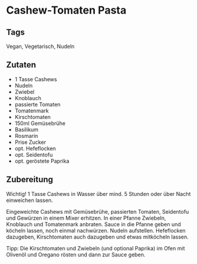 # Cashew-Tomaten Pasta

## Tags

Vegan, Vegetarisch, Nudeln

## Zutaten 

- 1 Tasse Cashews 
- Nudeln
- Zwiebel
- Knoblauch
- passierte Tomaten 
- Tomatenmark 
- Kirschtomaten 
- 150ml Gemüsebrühe 
- Basilikum
- Rosmarin 
- Prise Zucker
- opt. Hefeflocken 
- opt. Seidentofu 
- opt. geröstete Paprika

## Zubereitung 

Wichtig! 1 Tasse Cashews in Wasser über mind. 5 Stunden oder über Nacht einweichen lassen. 

Eingeweichte Cashews mit Gemüsebrühe, passierten Tomaten, Seidentofu und Gewürzen in einem Mixer erhitzen.
In einer Pfanne Zwiebeln, Knoblauch und Tomatenmark anbraten. 
Sauce in die Pfanne geben und köcheln lassen, noch einmal nachwürzen. 
Nudeln aufstellen.
Hefeflocken dazugeben, Kirschtomaten auch dazugeben und etwas mitköcheln lassen. 

Tipp: Die Kirschtomaten und Zwiebeln (und optional Paprika) im Ofen mit Olivenöl und Oregano rösten und dann zur Sauce geben. 